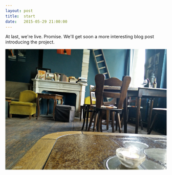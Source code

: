 ```yaml
---
layout: post
title:  start
date:   2015-05-29 21:00:00
---
```


At last, we're live. Promise. We'll get soon a more interesting blog post introducing the project.

![Here we code](/images/pantin_1.jpg)
